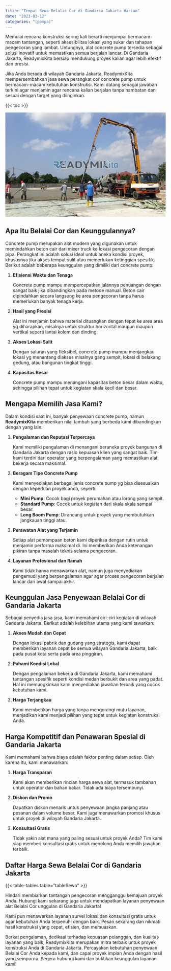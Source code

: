 ```yaml
---
title: "Tempat Sewa Belalai Cor di Gandaria Jakarta Harian"
date: "2023-03-12"
categories: "[pompa]"
---
```


Memulai rencana konstruksi sering kali berarti menjumpai bermacam-macam tantangan, seperti aksesibilitas lokasi yang sukar dan tahapan pengecoran yang lambat. Untungnya, alat concrete pump tersedia sebagai solusi inovatif untuk memastikan semua berjalan lancar. Di Gandaria Jakarta, ReadymixKita bersiap mendukung proyek kalian agar lebih efektif dan presisi.

Jika Anda berada di wilayah Gandaria Jakarta, ReadymixKita mempersembahkan jasa sewa perangkat cor concrete pump untuk bermacam-macam kebutuhan konstruksi. Kami datang sebagai jawaban terkini agar menjamin agar rencana kalian berjalan tanpa hambatan dan sesuai dengan target yang diinginkan.

{{< toc >}}

![Tempat Sewa Belalai Cor di Gandaria Jakarta Harian](/images/pompa/sewa-pompa-12.jpg)

## Apa Itu Belalai Cor dan Keunggulannya?

Concrete pump merupakan alat modern yang digunakan untuk memindahkan beton cair dari mixer truck ke lokasi pengecoran dengan pipa. Perangkat ini adalah solusi ideal untuk aneka kondisi proyek, khususnya jika akses tempat sulit atau memerlukan ketinggian spesifik. Berikut adalah beberapa keunggulan yang dimiliki dari concrete pump:

1. **Efisiensi Waktu dan Tenaga**

   Concrete pump mampu mempercepatkan jalannya penuangan dengan sangat baik jika dibandingkan pada metode manual. Beton cair dipindahkan secara langsung ke area pengecoran tanpa harus memerlukan banyak tenaga kerja.

2. **Hasil yang Presisi**

   Alat ini menjamin bahwa material dituangkan dengan tepat ke area area yg diharapkan, misalnya untuk struktur horizontal maupun maupun vertikal seperti lantai kolom dan dinding.

3. **Akses Lokasi Sulit**

   Dengan saluran yang fleksibel, concrete pump mampu menjangkau lokasi yg menantang diakses misalnya gang sempit, lokasi di belakang gedung, atau bangunan tingkat tinggi.

4. **Kapasitas Besar**

   Concrete pump mampu menangani kapasitas beton besar dalam waktu, sehingga pilihan tepat untuk kegiatan skala kecil dan besar.

## Mengapa Memilih Jasa Kami?

Dalam kondisi saat ini, banyak penyewaan concrete pump, namun **ReadymixKita** memberikan nilai tambah yang berbeda kami dibandingkan dengan yang lain:

1. **Pengalaman dan Reputasi Terpercaya**

   Kami memiliki pengalaman di menangani beraneka proyek bangunan di Gandaria Jakarta dengan rasio kepuasan klien yang sangat baik. Tim kami terdiri dari operator yang berpengalaman yang memastikan alat bekerja secara maksimal.

2. **Beragam Tipe Concrete Pump**

   Kami menyediakan berbagai jenis concrete pump yg bisa disesuaikan dengan keperluan proyek anda, seperti:
   - **Mini Pump**: Cocok bagi proyek perumahan atau lorong yang sempit.
   - **Standard Pump**: Cocok untuk kegiatan dari skala skala sampai besar.
   - **Long Boom Pump**: Dirancang untuk proyek yang membutuhkan jangkauan tinggi atau.

3. **Perawatan Alat yang Terjamin**

   Setiap alat pemompaan beton kami diperiksa dengan rutin untuk menjamin performa maksimal di. Ini memberikan Anda ketenangan pikiran tanpa masalah teknis selama pengecoran.

4. **Layanan Profesional dan Ramah**

   Kami tidak hanya menawarkan alat, namun juga menyediakan pengemudi yang berpengalaman agar agar proses pengecoran berjalan lancar dari awal sampai akhir.

## Keunggulan Jasa Penyewaan Belalai Cor di Gandaria Jakarta

Sebagai penyedia jasa jasa, kami memahami ciri-ciri kegiatan di wilayah Gandaria Jakarta. Berikut adalah kelebihan utama yang kami tawarkan:

1. **Akses Mudah dan Cepat**

   Dengan lokasi pabrik dan gudang yang strategis, kami dapat memberikan layanan cepat ke semua wilayah Gandaria Jakarta, baik pada pusat kota serta pada area pinggiran.

2. **Pahami Kondisi Lokal**

   Dengan pengalaman bekerja di Gandaria Jakarta, kami memahami tantangan spesifik seperti kondisi medan berbukit dan area yang padat. Hal ini memungkinkan kami menyediakan jawaban terbaik yang cocok kebutuhan kami.

3. **Harga Terjangkau**

   Kami memberikan harga yang tanpa mengurangi mutu layanan, menjadikan kami menjadi pilihan yang tepat untuk kegiatan konstruksi Anda.

## Harga Kompetitif dan Penawaran Spesial di Gandaria Jakarta

Kami memahami bahwa biaya adalah faktor penting dalam setiap. Oleh karena itu, kami menawarkan:

1. **Harga Transparan**

   Kami akan memberikan rincian harga sewa alat, termasuk tambahan untuk operator dan bahan bakar. Tidak ada biaya tersembunyi.

2. **Diskon dan Promo**

   Dapatkan diskon menarik untuk penyewaan jangka panjang atau pesanan dalam volume besar. Kami juga menawarkan promosi khusus untuk proyek di wilayah Gandaria Jakarta.

3. **Konsultasi Gratis**

   Tidak yakin alat mana yang paling sesuai untuk proyek Anda? Tim kami siap memberi konsultasi gratis untuk menolong Anda memilih jawaban terbaik.

## Daftar Harga Sewa Belalai Cor di Gandaria Jakarta

{{< table-tables table="tableSewa" >}}

Hindari membiarkan tantangan pengecoran mengganggu kemajuan proyek Anda. Hubungi kami sekarang juga untuk mendapatkan layanan penyewaan alat Belalai Cor unggulan di Gandaria Jakarta!

Kami pun menawarkan layanan survei lokasi dan konsultasi gratis untuk agar kebutuhan Anda terpenuhi dengan baik. Pesan sekarang dan nikmati hasil konstruksi yang cepat, efisien, dan memuaskan.

Berkat pengalaman, dedikasi terhadap kepuasan pelanggan, dan kualitas layanan yang baik, ReadymixKita merupakan mitra terbaik untuk proyek konstruksi Anda di Gandaria Jakarta. Percayakan kebutuhan penyewaan Belalai Cor Anda kepada kami, dan capai proyek impian Anda dengan hasil yang sempurna. Segera hubungi kami dan buktikan keunggulan layanan kami!